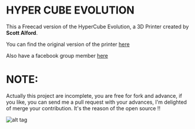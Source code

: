 # HYPER CUBE EVOLUTION

This a Freecad version of the HyperCube Evolution, a 3D Printer created by **Scott Alford**.

You can find the original version of the printer [here](https://www.thingiverse.com/thing:2254103)

Also have a facebook group member [here](https://www.facebook.com/groups/Hypercubeevolution/)

# NOTE:

Actually this project are incomplete, you are free for fork and advance, if you like, you can send me a pull request with your advances, I'm delighted of merge your contribution. It's the reason of the open source !!

![alt tag](https://raw.github.com/jvegaf/HyperCube-Evolution-FreeCAD/master/IMG/screenshot.png)
